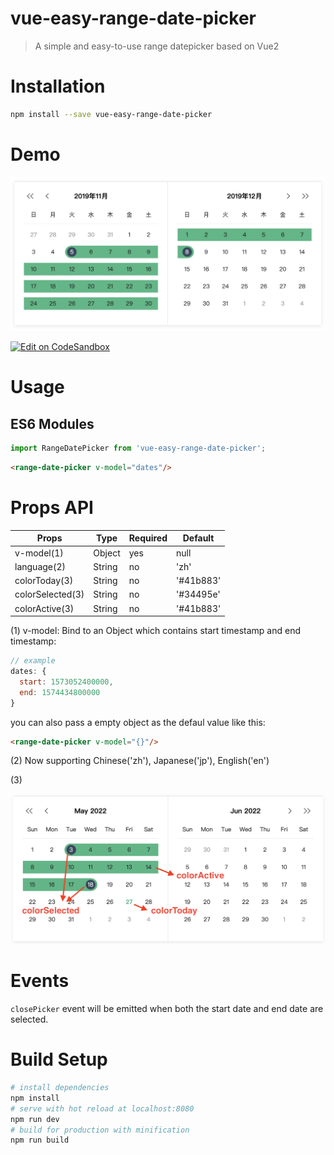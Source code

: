 # vue-easy-range-date-picker

> A simple and easy-to-use range datepicker based on Vue2

# Installation

```bash
npm install --save vue-easy-range-date-picker
```
# Demo
<img src="./images/demo.png" width="650px"/>

[![Edit on CodeSandbox](https://codesandbox.io/static/img/play-codesandbox.svg)](https://codesandbox.io/s/vue-template-kgm6v?file=/src/App.vue)


# Usage

## ES6 Modules

```js
import RangeDatePicker from 'vue-easy-range-date-picker';
```

```html
<range-date-picker v-model="dates"/>
```

# Props API
| Props                | Type         | Required | Default     |
| ---------------------| -------------| -------- | ------------|
| v-model(1)           | Object       | yes      | null        |
| language(2)          | String       | no       | 'zh'        |
| colorToday(3)        | String       | no       | '#41b883'   |
| colorSelected(3)     | String       | no       | '#34495e'   |
| colorActive(3)       | String       | no       | '#41b883'   |

(1) v-model: Bind to an Object which contains start timestamp and end timestamp: 
```js
// example
dates: { 
  start: 1573052400000,
  end: 1574434800000
}
```
you can also pass a empty object as the defaul value like this:
```html
<range-date-picker v-model="{}"/>
```
(2) Now supporting Chinese('zh'), Japanese('jp'), English('en')

(3)

<img src="./images/color.png" width="650px"/>

# Events

`closePicker` event will be emitted when both the start date and end date are selected.

# Build Setup
``` bash
# install dependencies
npm install
# serve with hot reload at localhost:8080
npm run dev
# build for production with minification
npm run build
```


